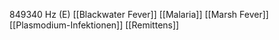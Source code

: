 849340 Hz (E)
[[Blackwater Fever]]
[[Malaria]]
[[Marsh Fever]]
[[Plasmodium-Infektionen]]
[[Remittens]]